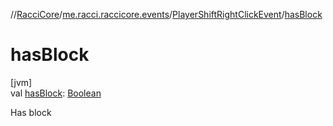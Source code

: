 //[RacciCore](../../../index.md)/[me.racci.raccicore.events](../index.md)/[PlayerShiftRightClickEvent](index.md)/[hasBlock](has-block.md)

# hasBlock

[jvm]\
val [hasBlock](has-block.md): [Boolean](https://kotlinlang.org/api/latest/jvm/stdlib/kotlin/-boolean/index.html)

Has block
